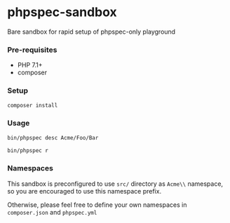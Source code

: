# phpspec-sandbox
Bare sandbox for rapid setup of phpspec-only playground

### Pre-requisites
- PHP 7.1+
- composer

### Setup
```bash
composer install
```

### Usage

```bash
bin/phpspec desc Acme/Foo/Bar

bin/phpspec r
```

### Namespaces
This sandbox is preconfigured to use `src/` directory as `Acme\\` namespace, so you are encouraged to use this namespace prefix.

Otherwise, please feel free to define your own namespaces in `composer.json` and `phpspec.yml`